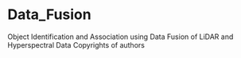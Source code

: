 # Data_Fusion
Object Identification and Association using Data Fusion of LiDAR and Hyperspectral Data
Copyrights of authors
